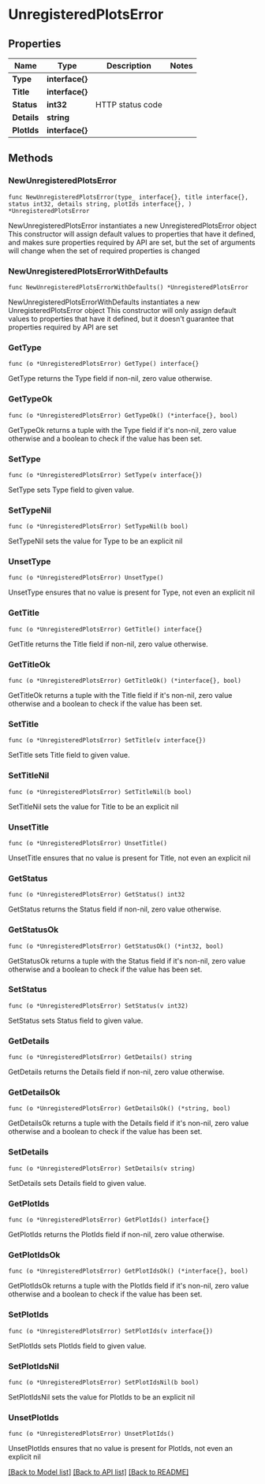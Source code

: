 # UnregisteredPlotsError

## Properties

Name | Type | Description | Notes
------------ | ------------- | ------------- | -------------
**Type** | **interface{}** |  | 
**Title** | **interface{}** |  | 
**Status** | **int32** | HTTP status code | 
**Details** | **string** |  | 
**PlotIds** | **interface{}** |  | 

## Methods

### NewUnregisteredPlotsError

`func NewUnregisteredPlotsError(type_ interface{}, title interface{}, status int32, details string, plotIds interface{}, ) *UnregisteredPlotsError`

NewUnregisteredPlotsError instantiates a new UnregisteredPlotsError object
This constructor will assign default values to properties that have it defined,
and makes sure properties required by API are set, but the set of arguments
will change when the set of required properties is changed

### NewUnregisteredPlotsErrorWithDefaults

`func NewUnregisteredPlotsErrorWithDefaults() *UnregisteredPlotsError`

NewUnregisteredPlotsErrorWithDefaults instantiates a new UnregisteredPlotsError object
This constructor will only assign default values to properties that have it defined,
but it doesn't guarantee that properties required by API are set

### GetType

`func (o *UnregisteredPlotsError) GetType() interface{}`

GetType returns the Type field if non-nil, zero value otherwise.

### GetTypeOk

`func (o *UnregisteredPlotsError) GetTypeOk() (*interface{}, bool)`

GetTypeOk returns a tuple with the Type field if it's non-nil, zero value otherwise
and a boolean to check if the value has been set.

### SetType

`func (o *UnregisteredPlotsError) SetType(v interface{})`

SetType sets Type field to given value.


### SetTypeNil

`func (o *UnregisteredPlotsError) SetTypeNil(b bool)`

 SetTypeNil sets the value for Type to be an explicit nil

### UnsetType
`func (o *UnregisteredPlotsError) UnsetType()`

UnsetType ensures that no value is present for Type, not even an explicit nil
### GetTitle

`func (o *UnregisteredPlotsError) GetTitle() interface{}`

GetTitle returns the Title field if non-nil, zero value otherwise.

### GetTitleOk

`func (o *UnregisteredPlotsError) GetTitleOk() (*interface{}, bool)`

GetTitleOk returns a tuple with the Title field if it's non-nil, zero value otherwise
and a boolean to check if the value has been set.

### SetTitle

`func (o *UnregisteredPlotsError) SetTitle(v interface{})`

SetTitle sets Title field to given value.


### SetTitleNil

`func (o *UnregisteredPlotsError) SetTitleNil(b bool)`

 SetTitleNil sets the value for Title to be an explicit nil

### UnsetTitle
`func (o *UnregisteredPlotsError) UnsetTitle()`

UnsetTitle ensures that no value is present for Title, not even an explicit nil
### GetStatus

`func (o *UnregisteredPlotsError) GetStatus() int32`

GetStatus returns the Status field if non-nil, zero value otherwise.

### GetStatusOk

`func (o *UnregisteredPlotsError) GetStatusOk() (*int32, bool)`

GetStatusOk returns a tuple with the Status field if it's non-nil, zero value otherwise
and a boolean to check if the value has been set.

### SetStatus

`func (o *UnregisteredPlotsError) SetStatus(v int32)`

SetStatus sets Status field to given value.


### GetDetails

`func (o *UnregisteredPlotsError) GetDetails() string`

GetDetails returns the Details field if non-nil, zero value otherwise.

### GetDetailsOk

`func (o *UnregisteredPlotsError) GetDetailsOk() (*string, bool)`

GetDetailsOk returns a tuple with the Details field if it's non-nil, zero value otherwise
and a boolean to check if the value has been set.

### SetDetails

`func (o *UnregisteredPlotsError) SetDetails(v string)`

SetDetails sets Details field to given value.


### GetPlotIds

`func (o *UnregisteredPlotsError) GetPlotIds() interface{}`

GetPlotIds returns the PlotIds field if non-nil, zero value otherwise.

### GetPlotIdsOk

`func (o *UnregisteredPlotsError) GetPlotIdsOk() (*interface{}, bool)`

GetPlotIdsOk returns a tuple with the PlotIds field if it's non-nil, zero value otherwise
and a boolean to check if the value has been set.

### SetPlotIds

`func (o *UnregisteredPlotsError) SetPlotIds(v interface{})`

SetPlotIds sets PlotIds field to given value.


### SetPlotIdsNil

`func (o *UnregisteredPlotsError) SetPlotIdsNil(b bool)`

 SetPlotIdsNil sets the value for PlotIds to be an explicit nil

### UnsetPlotIds
`func (o *UnregisteredPlotsError) UnsetPlotIds()`

UnsetPlotIds ensures that no value is present for PlotIds, not even an explicit nil

[[Back to Model list]](../README.md#documentation-for-models) [[Back to API list]](../README.md#documentation-for-api-endpoints) [[Back to README]](../README.md)


